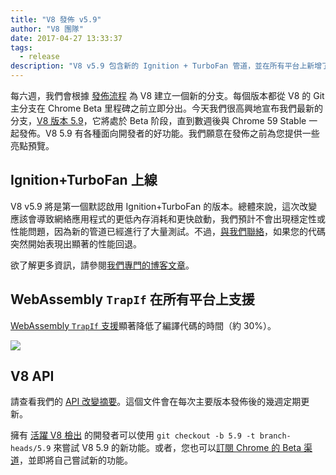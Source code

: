 ```yaml
---
title: "V8 發佈 v5.9"
author: "V8 團隊"
date: 2017-04-27 13:33:37
tags:
  - release
description: "V8 v5.9 包含新的 Ignition + TurboFan 管道，並在所有平台上新增了 WebAssembly TrapIf 支援。"
---
```

每六週，我們會根據 [發佈流程](/docs/release-process) 為 V8 建立一個新的分支。每個版本都從 V8 的 Git 主分支在 Chrome Beta 里程碑之前立即分出。今天我們很高興地宣布我們最新的分支，[V8 版本 5.9](https://chromium.googlesource.com/v8/v8.git/+log/branch-heads/5.9)，它將處於 Beta 阶段，直到數週後與 Chrome 59 Stable 一起發佈。V8 5.9 有各種面向開發者的好功能。我們願意在發佈之前為您提供一些亮點預覽。

<!--truncate-->
## Ignition+TurboFan 上線

V8 v5.9 將是第一個默認啟用 Ignition+TurboFan 的版本。總體來說，這次改變應該會導致網絡應用程式的更低內存消耗和更快啟動，我們預計不會出現穩定性或性能問題，因為新的管道已經進行了大量測試。不過，[與我們聯絡](https://bugs.chromium.org/p/v8/issues/entry?template=Bug%20report%20for%20the%20new%20pipeline)，如果您的代碼突然開始表現出顯著的性能回退。

欲了解更多資訊，請參閱[我們專門的博客文章](/blog/launching-ignition-and-turbofan)。

## WebAssembly `TrapIf` 在所有平台上支援

[WebAssembly `TrapIf` 支援](https://chromium.googlesource.com/v8/v8/+/98fa962e5f342878109c26fd7190573082ac3abe)顯著降低了編譯代碼的時間（約 30%）。

![](/_img/v8-release-59/angrybots.png)

## V8 API

請查看我們的 [API 改變摘要](https://docs.google.com/document/d/1g8JFi8T_oAE_7uAri7Njtig7fKaPDfotU6huOa1alds/edit)。這個文件會在每次主要版本發佈後的幾週定期更新。

擁有 [活躍 V8 檢出](/docs/source-code#using-git) 的開發者可以使用 `git checkout -b 5.9 -t branch-heads/5.9` 來嘗試 V8 5.9 的新功能。或者，您也可以[訂閱 Chrome 的 Beta 渠道](https://www.google.com/chrome/browser/beta.html)，並即將自己嘗試新的功能。
